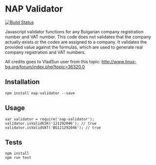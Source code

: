 # NAP Validator

[![Build Status](https://travis-ci.org/vmanchev/nap-validator.svg?branch=master)](https://travis-ci.org/vmanchev/nap-validator)

Javascript validator functions for any Bulgarian company registration number and VAT number. This code does not 
validates that the company actually exists or the codes are assigned to a company. It validates the provided 
value against the formulas, which are used to generate real company registration and VAT numbers.

All credits goes to VladSun user from this topic: http://www.linux-bg.org/forum/index.php?topic=36320.0

## Installation

```
npm install nap-validator --save
```

## Usage

```
var validator = require('nap-validator');
validator.isValidEIK('121292046'); // true
validator.isValidVAT('BG121292046'); // true
```

## Tests

```
npm install
npm run test
```